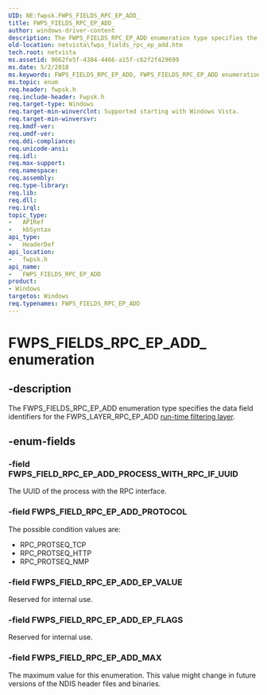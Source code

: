 ```yaml
---
UID: NE:fwpsk.FWPS_FIELDS_RPC_EP_ADD_
title: FWPS_FIELDS_RPC_EP_ADD_
author: windows-driver-content
description: The FWPS_FIELDS_RPC_EP_ADD enumeration type specifies the data field identifiers for the FWPS_LAYER_RPC_EP_ADD run-time filtering layer.
old-location: netvista\fwps_fields_rpc_ep_add.htm
tech.root: netvista
ms.assetid: 9062fe5f-4384-4466-a15f-c62f2f429699
ms.date: 5/2/2018
ms.keywords: FWPS_FIELDS_RPC_EP_ADD, FWPS_FIELDS_RPC_EP_ADD enumeration [Network Drivers Starting with Windows Vista], FWPS_FIELDS_RPC_EP_ADD_, FWPS_FIELD_RPC_EP_ADD_EP_FLAGS, FWPS_FIELD_RPC_EP_ADD_EP_VALUE, FWPS_FIELD_RPC_EP_ADD_MAX, FWPS_FIELD_RPC_EP_ADD_PROCESS_WITH_RPC_IF_UUID, FWPS_FIELD_RPC_EP_ADD_PROTOCOL, fwpsk/FWPS_FIELDS_RPC_EP_ADD, fwpsk/FWPS_FIELD_RPC_EP_ADD_EP_FLAGS, fwpsk/FWPS_FIELD_RPC_EP_ADD_EP_VALUE, fwpsk/FWPS_FIELD_RPC_EP_ADD_MAX, fwpsk/FWPS_FIELD_RPC_EP_ADD_PROCESS_WITH_RPC_IF_UUID, fwpsk/FWPS_FIELD_RPC_EP_ADD_PROTOCOL, netvista.fwps_fields_rpc_ep_add, wfp_ref_5_const_3_data_fields_427e308c-dcc3-4e3b-a569-9838623abff6.xml
ms.topic: enum
req.header: fwpsk.h
req.include-header: Fwpsk.h
req.target-type: Windows
req.target-min-winverclnt: Supported starting with Windows Vista.
req.target-min-winversvr: 
req.kmdf-ver: 
req.umdf-ver: 
req.ddi-compliance: 
req.unicode-ansi: 
req.idl: 
req.max-support: 
req.namespace: 
req.assembly: 
req.type-library: 
req.lib: 
req.dll: 
req.irql: 
topic_type:
-	APIRef
-	kbSyntax
api_type:
-	HeaderDef
api_location:
-	fwpsk.h
api_name:
-	FWPS_FIELDS_RPC_EP_ADD
product:
- Windows
targetos: Windows
req.typenames: FWPS_FIELDS_RPC_EP_ADD
---
```


# FWPS_FIELDS_RPC_EP_ADD_ enumeration


## -description


The FWPS_FIELDS_RPC_EP_ADD enumeration type specifies the data field identifiers for the
  FWPS_LAYER_RPC_EP_ADD 
  <a href="https://msdn.microsoft.com/library/windows/desktop/aa366492">run-time filtering layer</a>.


## -enum-fields




### -field FWPS_FIELD_RPC_EP_ADD_PROCESS_WITH_RPC_IF_UUID

The UUID of the process with the RPC interface.


### -field FWPS_FIELD_RPC_EP_ADD_PROTOCOL

The possible condition values are:

<ul><li>RPC_PROTSEQ_TCP</li><li>RPC_PROTSEQ_HTTP</li><li>RPC_PROTSEQ_NMP</li></ul>


### -field FWPS_FIELD_RPC_EP_ADD_EP_VALUE

Reserved for internal use.


### -field FWPS_FIELD_RPC_EP_ADD_EP_FLAGS

Reserved for internal use.


### -field FWPS_FIELD_RPC_EP_ADD_MAX

The maximum value for this enumeration. This value might change in future versions of the NDIS
     header files and binaries.

